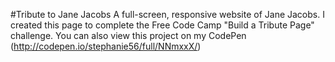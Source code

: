 #Tribute to Jane Jacobs
A full-screen, responsive website of Jane Jacobs. I created this page to complete the Free Code Camp "Build a Tribute Page" challenge. You can also view this project on my CodePen (http://codepen.io/stephanie56/full/NNmxxX/)
